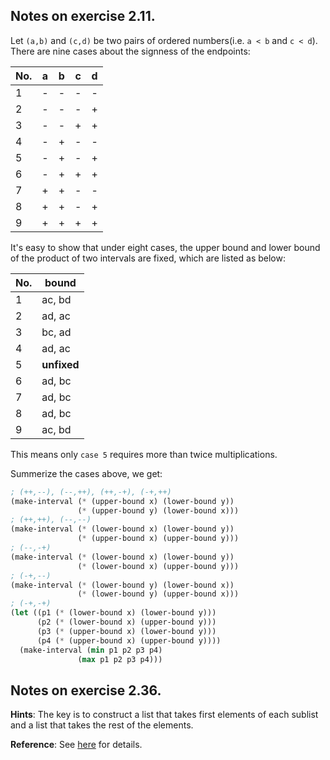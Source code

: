 ## Notes on exercise 2.11.

Let `(a,b)` and `(c,d)` be two pairs of ordered numbers(i.e. `a < b` and `c < d`).
There are nine cases about the signness of the endpoints:

| No. | a  | b  | c  | d  |
|-----|----|----|----|----|
| 1   | \- | \- | \- | \- |
| 2   | \- | \- | \- | +  |
| 3   | \- | \- | +  | +  |
| 4   | \- | +  | \- | \- |
| 5   | \- | +  | \- | +  |
| 6   | \- | +  | +  | +  |
| 7   | +  | +  | \- | \- |
| 8   | +  | +  | \- | +  |
| 9   | +  | +  | +  | +  |

It's easy to show that under eight cases, the upper bound and lower bound of the
product of two intervals are fixed, which are listed as below:

| No. | bound       |
|-----|-------------|
|   1 | ac, bd      |
|   2 | ad, ac      |
|   3 | bc, ad      |
|   4 | ad, ac      |
|   5 | **unfixed** |
|   6 | ad, bc      |
|   7 | ad, bc      |
|   8 | ad, bc      |
|   9 | ac, bd      |

This means only `case 5` requires more than twice multiplications.

Summerize the cases above, we get:

```Scheme
; (++,--), (--,++), (++,-+), (-+,++)
(make-interval (* (upper-bound x) (lower-bound y))
               (* (upper-bound y) (lower-bound x)))
; (++,++), (--,--)
(make-interval (* (lower-bound x) (lower-bound y))
               (* (upper-bound x) (upper-bound y)))
; (--,-+)
(make-interval (* (lower-bound x) (lower-bound y))
               (* (lower-bound x) (upper-bound y)))
; (-+,--)
(make-interval (* (lower-bound y) (lower-bound x))
               (* (lower-bound y) (upper-bound x)))
; (-+,-+)
(let ((p1 (* (lower-bound x) (lower-bound y)))
      (p2 (* (lower-bound x) (upper-bound y)))
      (p3 (* (upper-bound x) (lower-bound y)))
      (p4 (* (upper-bound x) (upper-bound y))))
  (make-interval (min p1 p2 p3 p4)
               (max p1 p2 p3 p4)))
```

## Notes on exercise 2.36.

**Hints**: The key is to construct a list that takes first elements of each sublist and a list that takes
the rest of the elements.

**Reference**: See [here](https://sicp.readthedocs.org/en/latest/chp2/36.html) for details.
